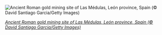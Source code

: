 
![Ancient Roman gold mining site of Las Médulas, León province, Spain (© David Santiago Garcia/Getty Images)](https://cn.bing.com//th?id=OHR.GoldMine_EN-US9932494168_1920x1080.jpg&rf=LaDigue_1920x1080.jpg&pid=hp)

*[Ancient Roman gold mining site of Las Médulas, León province, Spain (© David Santiago Garcia/Getty Images)](https://www.bing.com/search?q=las+medulas&form=hpcapt&filters=HpDate%3a%2220210325_0700%22)*
